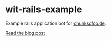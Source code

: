 # wit-rails-example

Example rails application bot for [chunksofco.de](https://chunksofco.de).

[Read the blog post]()
